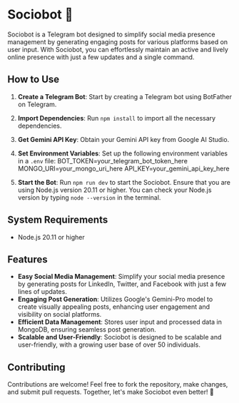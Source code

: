 # Sociobot 🤖

Sociobot is a Telegram bot designed to simplify social media presence management by generating engaging posts for various platforms based on user input. With Sociobot, you can effortlessly maintain an active and lively online presence with just a few updates and a single command.

## How to Use

1. **Create a Telegram Bot**: Start by creating a Telegram bot using BotFather on Telegram.
2. **Import Dependencies**: Run `npm install` to import all the necessary dependencies.
3. **Get Gemini API Key**: Obtain your Gemini API key from Google AI Studio.
4. **Set Environment Variables**: Set up the following environment variables in a `.env` file:
BOT_TOKEN=your_telegram_bot_token_here
MONGO_URI=your_mongo_uri_here
API_KEY=your_gemini_api_key_here

5. **Start the Bot**: Run `npm run dev` to start the Sociobot. Ensure that you are using Node.js version 20.11 or higher. You can check your Node.js version by typing `node --version` in the terminal.

## System Requirements

- Node.js 20.11 or higher

## Features

- **Easy Social Media Management**: Simplify your social media presence by generating posts for LinkedIn, Twitter, and Facebook with just a few lines of updates.
- **Engaging Post Generation**: Utilizes Google's Gemini-Pro model to create visually appealing posts, enhancing user engagement and visibility on social platforms.
- **Efficient Data Management**: Stores user input and processed data in MongoDB, ensuring seamless post generation.
- **Scalable and User-Friendly**: Sociobot is designed to be scalable and user-friendly, with a growing user base of over 50 individuals.

## Contributing

Contributions are welcome! Feel free to fork the repository, make changes, and submit pull requests. Together, let's make Sociobot even better! 🚀
